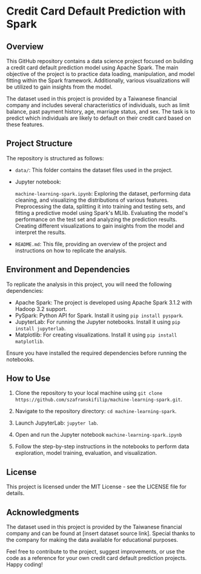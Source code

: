 # Credit Card Default Prediction with Spark

## Overview

This GitHub repository contains a data science project focused on building a credit card default prediction model using Apache Spark. The main objective of the project is to practice data loading, manipulation, and model fitting within the Spark framework. Additionally, various visualizations will be utilized to gain insights from the model.

The dataset used in this project is provided by a Taiwanese financial company and includes several characteristics of individuals, such as limit balance, past payment history, age, marriage status, and sex. The task is to predict which individuals are likely to default on their credit card based on these features.

## Project Structure

The repository is structured as follows:

- `data/`: This folder contains the dataset files used in the project.

- Jupyter notebook:

    `machine-learning-spark.ipynb`: Exploring the dataset, performing data cleaning, and visualizing the distributions of various features. Preprocessing the data, splitting it into training and testing sets, and fitting a predictive model using Spark's MLlib. Evaluating the model's performance on the test set and analyzing the prediction results. Creating different visualizations to gain insights from the model and interpret the results.
    
- `README.md`: This file, providing an overview of the project and instructions on how to replicate the analysis.

## Environment and Dependencies

To replicate the analysis in this project, you will need the following dependencies:

- Apache Spark: The project is developed using Apache Spark 3.1.2 with Hadoop 3.2 support.
- PySpark: Python API for Spark. Install it using `pip install pyspark`.
- JupyterLab: For running the Jupyter notebooks. Install it using `pip install jupyterlab`.
- Matplotlib: For creating visualizations. Install it using `pip install matplotlib`.

Ensure you have installed the required dependencies before running the notebooks.

## How to Use

1. Clone the repository to your local machine using `git clone https://github.com/szafranskifilip/machine-learning-spark.git`.

2. Navigate to the repository directory: `cd machine-learning-spark`.

3. Launch JupyterLab: `jupyter lab`.

4. Open and run the Jupyter notebook `machine-learning-spark.ipynb`

5. Follow the step-by-step instructions in the notebooks to perform data exploration, model training, evaluation, and visualization.

## License

This project is licensed under the MIT License - see the LICENSE file for details.

## Acknowledgments

The dataset used in this project is provided by the Taiwanese financial company and can be found at [insert dataset source link]. Special thanks to the company for making the data available for educational purposes.

Feel free to contribute to the project, suggest improvements, or use the code as a reference for your own credit card default prediction projects. Happy coding!
